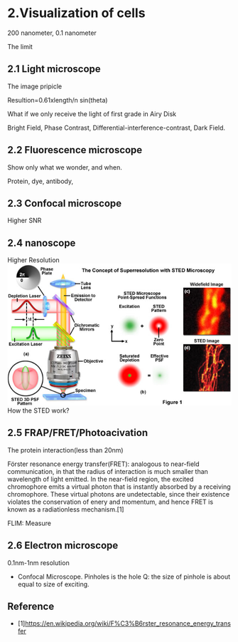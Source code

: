 # 2.Visualization of cells

200 nanometer, 0.1 nanometer

The limit 
## 2.1 Light microscope
The image pripicle

Resultion=0.61xlength/n sin(theta)

What if we only receive the light of first grade in Airy Disk

Bright Field, Phase Contrast, Differential-interference-contrast, Dark Field.


## 2.2 Fluorescence microscope
Show only what we wonder, and when.

Protein, dye, antibody, 

## 2.3 Confocal microscope
Higher SNR

## 2.4 nanoscope
Higher Resolution
![STED](3/3_1StedConeptTutorial.jpg)
How the STED work?

## 2.5 FRAP/FRET/Photoacivation
The protein interaction(less than 20nm)

Förster resonance energy transfer(FRET): analogous to near-field communication,
in that the radius of interaction is much smaller than wavelength of light
emitted. In the near-field region, the excited chromophore emits a virtual
photon that is instantly absorbed by a receiving chromophore. These virtual
photons are undetectable, since their existence violates the conservation of
enery and momentum, and hence FRET is known as a radiationless mechanism.[1]

FLIM: Measure

## 2.6 Electron microscope
0.1nm-1nm resolution

+ Confocal Microscope. Pinholes is the hole
  Q: the size of pinhole is about equal to size of exciting.


## Reference
- [1]https://en.wikipedia.org/wiki/F%C3%B6rster_resonance_energy_transfer

